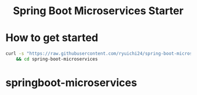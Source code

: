 <h1 align="center">Spring Boot Microservices Starter</h1>

# How to get started

```bash
curl -s "https://raw.githubusercontent.com/ryuichi24/spring-boot-microservices/starter-template/init.sh" | bash \
    && cd spring-boot-microservices
```
# springboot-microservices
